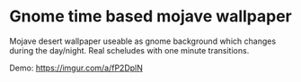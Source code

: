 # Gnome time based mojave wallpaper

Mojave desert wallpaper useable as gnome background which changes during the day/night. 
Real scheludes with one minute transitions.

Demo: https://imgur.com/a/fP2DplN
